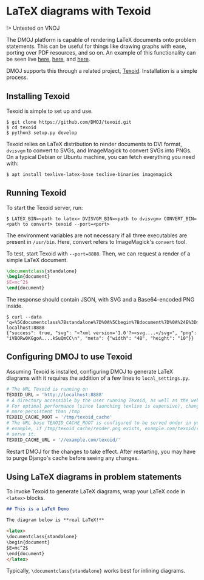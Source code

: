 # LaTeX diagrams with Texoid

!> Untested on VNOJ

The DMOJ platform is capable of rendering LaTeX documents onto problem statements. This can be useful for things like drawing graphs
with ease, porting over PDF resources, and so on. An example of this functionality can be seen live [here](https://dmoj.ca/problem/ds4),
[here](https://dmoj.ca/problem/ccoqr16p3), and [here](https://dmoj.ca/problem/ccoqr16p1).

DMOJ supports this through a related project, [Texoid](https://github.com/DMOJ/texoid). Installation is a simple process.

## Installing Texoid

Texoid is simple to set up and use.

```shell-session
$ git clone https://github.com/DMOJ/texoid.git
$ cd texoid
$ python3 setup.py develop
```

Texoid relies on LaTeX distribution to render documents to DVI format, `dvisvgm` to convert to SVGs, and ImageMagick to convert
SVGs into PNGs. On a typical Debian or Ubuntu machine, you can fetch everything you need with:

```shell-session
$ apt install texlive-latex-base texlive-binaries imagemagick
```

## Running Texoid

To start the Texoid server, run:

```shell-session
$ LATEX_BIN=<path to latex> DVISVGM_BIN=<path to dvisvgm> CONVERT_BIN=<path to convert> texoid --port=<port>
```

The environment variables are not necessary if all three executables are present in `/usr/bin`. Here, convert refers to
ImageMagick's `convert` tool.

To test, start Texoid with `--port=8888`. Then, we can request a render of a simple LaTeX document.

```latex
\documentclass{standalone}
\begin{document}
$E=mc^2$
\end{document}
```

The response should contain JSON, with SVG and a Base64-encoded PNG inside.

```shell-session
$ curl --data 'q=%5Cdocumentclass%7Bstandalone%7D%0A%5Cbegin%7Bdocument%7D%0A%24E%3Dmc%5E2%24%0A%5Cend%7Bdocument%7D' localhost:8888
{"success": true, "svg": "<?xml version='1.0'?><svg....</svg>", "png": "iVBORw0KGgoA....kSuQmCC\n", "meta": {"width": "48", "height": "10"}}
```

## Configuring DMOJ to use Texoid

Assuming Texoid is installed, configuring DMOJ to generate LaTeX diagrams with it requires the addition of a few lines to
`local_settings.py`.

```python
# The URL Texoid is running on
TEXOID_URL = 'http://localhost:8888'
# A directory accessible by the user running Texoid, as well as the web (nginx) user.
# For optimal performance (since launching texlive is expensive), change this to something
# more persistent than /tmp
TEXOID_CACHE_ROOT = '/tmp/texoid_cache'
# The URL base TEXOID_CACHE_ROOT is configured to be served under in your webserver. For
# example, if /tmp/texoid_cache/render.png exists, example.com/texoid/render.png should
# serve it.
TEXOID_CACHE_URL = '//example.com/texoid/'
```

Restart DMOJ for the changes to take effect. After restarting, you may have to purge Django's cache before seeing any changes.

## Using LaTeX diagrams in problem statements

To invoke Texoid to generate LaTeX diagrams, wrap your LaTeX code in `<latex>` blocks.

```markdown
## This is a LaTeX Demo

The diagram below is **real LaTeX!**

<latex>
\documentclass{standalone}
\begin{document}
$E=mc^2$
\end{document}
</latex>
```

Typically, `\documentclass{standalone}` works best for inlining diagrams.
